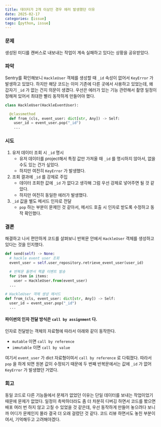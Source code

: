 ```yaml
---
title: 데이터가 2개 이상인 경우 에러 발생했던 이유
date: 2025-02-17
categories: [issue]
tags: [python, issue]
---
```


### 문제
생성된 미디를 캔버스로 내보내는 작업이 계속 실패하고 있다는 상황을 공유받았다.

### 파악
Sentry를 확인해보니 `HackleUser` 객체를 생성할 때 `_id` 속성이 없어서 `KeyError` 가 발생하고 있었다. 하지만 해당 코드는 이미 기존에 다른 곳에서 사용하고 있었는데, 왜 갑자기 `_id` 가 없는 건지 의문이 생겼다.
우선은 에러가 있는 기능 관련해서 촬영 일정이 정해져 있어서 최대한 빨리 동작하게 만들어야 했다.
```python
class HackleUser(HackleEventUser):

  @classmethod
  def from_(cls, event_user: dict[str, Any]) -> Self:
    user_id = event_user.pop("_id")
    ...
```

### 시도
1. 유저 데이터 조회 시 `_id` 명시
   - 유저 데이터를 project해서 특정 값만 가져올 때 `_id` 를 명시하지 않아서, 없을 수도 있는 건가 싶었다.
   - 하지만 여전히 `KeyError` 가 발생했다.
2. 조회 결과에 `_id` 를 강제로 주입
   - 데이터 조회한 값에 `_id` 가 없다고 생각해 그럼 우선 강제로 넣어주면 될 것 같았다.
   - 하지만 여전히 동일한 에러가 발생했다. 
3. `_id` 값을 별도 메서드 인자로 전달
   - `pop` 하는 부분이 문제인 것 같아서, 메서드 호출 시 인자로 받도록 수정하고 동작 확인했다.

### 결론
해결하고 나서 편안하게 코드를 살펴보니 반복문 안에서 `HackleUser` 객체를 생성하고 있다는 것을 인지했다.
```python
def send(self) -> None:
  # hackle event user 조회
  event_user = self.user_repository.retrieve_event_user(user_id)
  
  # 반복문 돌면서 핵클 이벤트 발송
  for item in items:
    user = HackleUser.from(event_user)
  ...

# HackleUser 객체 생성 메서드
def from_(cls, event_user: dict[str, Any]) -> Self:
  user_id = event_user.pop("_id")
  ...
```

#### 파이썬의 인자 전달 방식은 `call by assignment` 다.
인자로 전달받는 객체의 자료형에 따라서 아래와 같이 동작한다.
- `mutable` 이면 `call by reference`
- `immutable` 이면 `call by value`

여기서 `event_user` 가 dict 자료형이여서 `call by reference` 로 다뤄졌다. 따라서 `pop` 을 하게 되면 원본 값이 수정되기 때문에 두 번째 반복문에서는 값에 `_id` 가 없어 `KeyError` 가 발생했던 거였다.

### 회고
동일 코드로 다른 기능들에서 문제가 없었던 이유는 단일 데이터를 보내는 작업이었기 때문에 문제가 없었다. 일정이 촉박하더라도 좀 더 차분히 디버깅 하면서 코드를 봤으면 배포 여러 번 하지 않고 고칠 수 있었을 것 같은데, 우선 동작하게 만들어 놓으려다 보니까 어디가 문제인지 몰라 결국 더 오래 걸렸던 것 같다.
코드 리뷰 하면서도 놓친 부분이여서, 기억해두고 고려해야겠다.

